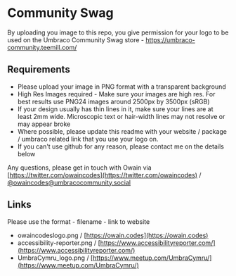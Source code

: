 # Community Swag
By uploading you image to this repo, you give permission for your logo to be used on the Umbraco Community Swag store - https://umbraco-community.teemill.com/

## Requirements
- Please upload your image in PNG format with a transparent background
- High Res Images required - Make sure your images are high res. For best results use PNG24 images around 2500px by 3500px (sRGB)
- If your design usually has thin lines in it, make sure your lines are at least 2mm wide. Microscopic text or hair-width lines may not resolve or may appear broke
- Where possible, please update this readme with your website / package / umbraco related link that you use your logo on.
- If you can't use github for any reason, please contact me on the details below

Any questions, please get in touch with Owain via [https://twitter.com/owaincodes](https://twitter.com/owaincodes) / [@owaincodes@umbracocommunity.social](https://umbracocommunity.social/deck/@owaincodes)

## Links
Please use the format - filename - link to website
- owaincodeslogo.png / [https://owain.codes](https://owain.codes)
- accessibility-reporter.png / [https://www.accessibilityreporter.com/](https://www.accessibilityreporter.com/)
- UmbraCymru_logo.png / [https://www.meetup.com/UmbraCymru/](https://www.meetup.com/UmbraCymru/)